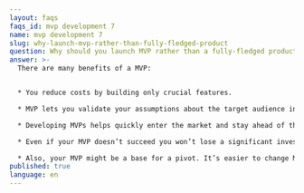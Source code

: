 ```yaml
---
layout: faqs
faqs_id: mvp development 7
name: mvp development 7
slug: why-launch-mvp-rather-than-fully-fledged-product
question: Why should you launch MVP rather than a fully-fledged product?
answer: >-
  There are many benefits of a MVP:


  * You reduce costs by building only crucial features.

  * MVP lets you validate your assumptions about the target audience in a timely and low-cost manner.

  * Developing MVPs helps quickly enter the market and stay ahead of the competition.

  * Even if your MVP doesn’t succeed you won’t lose a significant investment because it is a low-cost solution. 

  * Also, your MVP might be a base for a pivot. It’s easier to change MVP into a different product rather than a fully-fledged, complex solution.
published: true
language: en
---
```

